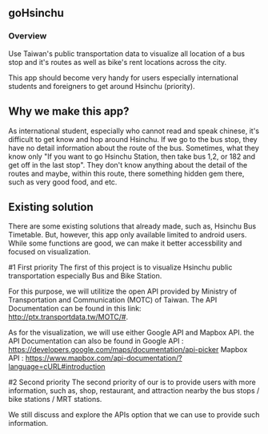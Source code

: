 ## goHsinchu

### Overview

Use Taiwan's public transportation data to visualize all location of a bus stop and it's routes as well as bike's rent locations across the city.

This app should become very handy for users especially international students and foreigners to get around Hsinchu (priority).

## Why we make this app?

As international student, especially who cannot read and speak chinese, it's difficult to get know and hop around Hsinchu. If we go to the bus stop, they have no detail information about the route of the bus. Sometimes, what they know only "If you want to go Hsinchu Station, then take bus 1,2, or 182 and get off in the last stop". They don't know anything about the detail of the routes and maybe, within this route, there something hidden gem there, such as very good food, and etc.

## Existing solution

There are some existing solutions that already made, such as, Hsinchu Bus Timetable. But, however, this app only available limited to android users. While some functions are good, we can make it better accessbility and focused on visualization.

#1 First priority 
The first of this project is to visualize Hsinchu public transportation especially Bus and Bike Station.

For this purpose, we will utilitize the open API provided by Ministry of Transportation and Communication (MOTC) of Taiwan. 
The API Documentation can be found in this link: http://ptx.transportdata.tw/MOTC/#. 

As for the visualization, we will use either Google API and Mapbox API. 
the API Documentation can also be found in 
Google API : https://developers.google.com/maps/documentation/api-picker 
Mapbox API : https://www.mapbox.com/api-documentation/?language=cURL#introduction


#2 Second priority 
The second priority of our is to provide users with more information, such as, shop, restaurant, and attraction nearby the bus stops / bike stations / MRT stations.

We still discuss and explore the APIs option that we can use to provide such information.